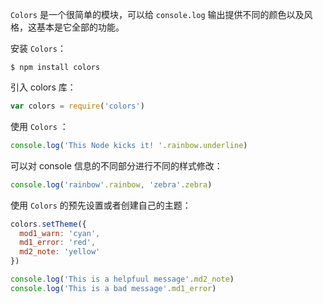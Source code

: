 `Colors` 是一个很简单的模块，可以给 `console.log` 输出提供不同的颜色以及风格，这基本是它全部的功能。 

安装 `Colors`：

```console
$ npm install colors
```

引入 colors 库：

```js
var colors = require('colors')
```

使用 `Colors` ：

```js
console.log('This Node kicks it! '.rainbow.underline)
```

可以对 console 信息的不同部分进行不同的样式修改：

```js
console.log('rainbow'.rainbow, 'zebra'.zebra)
```

使用 `Colors` 的预先设置或者创建自己的主题：

```js
colors.setTheme({
  mod1_warn: 'cyan',
  md1_error: 'red',
  md2_note: 'yellow'
})

console.log('This is a helpfuul message'.md2_note)
console.log('This is a bad message'.md1_error)
```
